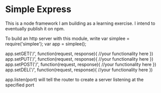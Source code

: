 # Simple Express
This is a node framework I am building as a learning exercise. I intend to eventually publish it on npm. 

To build an http server with this module, write
var simplee = require('simplee');
var app = simplee();

app.setGET('/', function(request, response){
    //your functionality here
})
app.setPUT('/', function(request, response){
    //your functionality here
})
app.setPOST('/', function(request, response){
    //your functionality here
})
app.setDEL('/', function(request, response){
    //your functionality here
})

app.listen(port) will tell the router to create a server listening at the specified port
